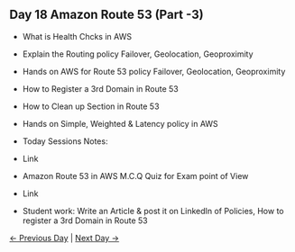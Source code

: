 ## Day 18 Amazon Route 53 (Part -3)

 - What is Health Chcks in AWS
 - Explain the Routing policy Failover, Geolocation, Geoproximity
 - Hands on AWS for Route 53 policy Failover, Geolocation, Geoproximity
 - How to Register a 3rd Domain in Route 53
 - How to Clean up Section in Route 53
 - Hands on Simple, Weighted & Latency policy in AWS


  - Today Sessions Notes:
  - Link
  - Amazon Route 53 in AWS M.C.Q Quiz for Exam point of View
  - Link

  - Student work: Write an Article & post it on LinkedIn of Policies, How to register a 3rd Domain in Route 53

 [← Previous Day](../day17/README.md) | [Next Day →](../day19/README.md)

